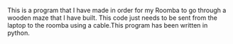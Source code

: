 This is a program that I have made in order for my Roomba to go through a wooden maze that I have built. This code just needs to be sent from the laptop to the roomba using a cable.This program has been written in python. 

